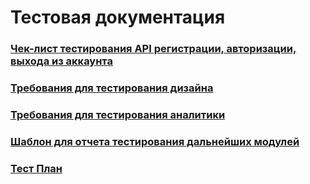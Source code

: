 # Тестовая документация

### [Чек-лист тестирования API регистрации, авторизации, выхода из аккаунта](https://schstp.github.io/Theater-Platform/tests/Check_List/Check_List_API(Reg_Avt_Log))
### [Требования для тестирования дизайна](https://schstp.github.io/Theater-Platform/tests/Check_List/design_requirements)
### [Требования для тестирования аналитики](https://schstp.github.io/Theater-Platform/tests/Check_List/analytics_test.md)
### [Шаблон для отчета тестирования дальнейших модулей](https://schstp.github.io/Theater-Platform/tests/template/template)
### [Тест План]()
